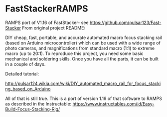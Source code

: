 # FastStackerRAMPS
RAMPS port of V1.16 of FastStacker- see https://github.com/pulsar123/Fast-Stacker
From original project README:

DIY cheap, fast, portable, and accurate automated macro focus stacking rail (based on Arduino microcontroller) 
which can be used with a wide range of photo cameras, and magnifications from standard macro (1:1) to extreme 
macro (up to 20:1). To reproduce this project, you need some basic mechanical and soldering skills. 
Once you have all the parts, it can be built in a couple of days.

Detailed tutorial:

http://pulsar124.wikia.com/wiki/DIY_automated_macro_rail_for_focus_stacking_based_on_Arduino

All of that is still true. This is a port of version 1.16 of that software to RAMPS as described in the Instructable:
https://www.instructables.com/id/Easy-Build-Focus-Stacking-Rig/
